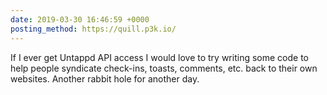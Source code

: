 ```yaml
---
date: 2019-03-30 16:46:59 +0000
posting_method: https://quill.p3k.io/
---
```


If I ever get Untappd API access I would love to try writing some code to help people syndicate check-ins, toasts, comments, etc. back to their own websites. Another rabbit hole for another day.
